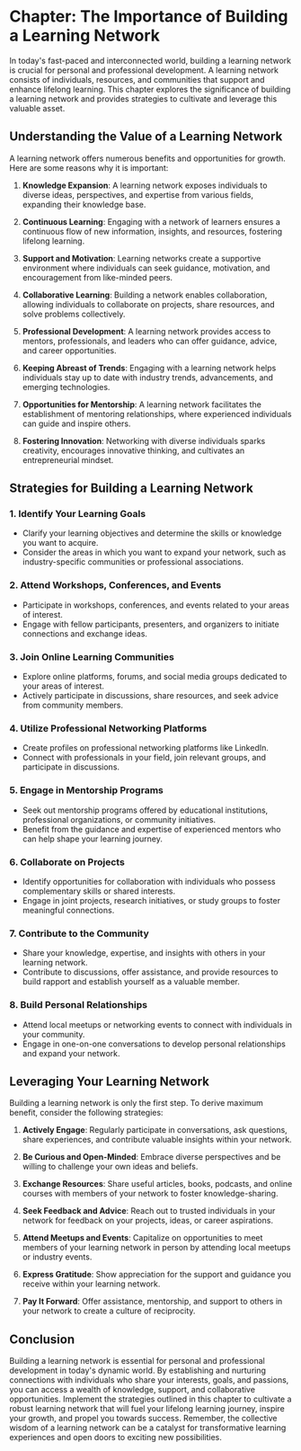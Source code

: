 Chapter: The Importance of Building a Learning Network
======================================================

In today's fast-paced and interconnected world, building a learning network is crucial for personal and professional development. A learning network consists of individuals, resources, and communities that support and enhance lifelong learning. This chapter explores the significance of building a learning network and provides strategies to cultivate and leverage this valuable asset.

Understanding the Value of a Learning Network
---------------------------------------------

A learning network offers numerous benefits and opportunities for growth. Here are some reasons why it is important:

1. **Knowledge Expansion**: A learning network exposes individuals to diverse ideas, perspectives, and expertise from various fields, expanding their knowledge base.

2. **Continuous Learning**: Engaging with a network of learners ensures a continuous flow of new information, insights, and resources, fostering lifelong learning.

3. **Support and Motivation**: Learning networks create a supportive environment where individuals can seek guidance, motivation, and encouragement from like-minded peers.

4. **Collaborative Learning**: Building a network enables collaboration, allowing individuals to collaborate on projects, share resources, and solve problems collectively.

5. **Professional Development**: A learning network provides access to mentors, professionals, and leaders who can offer guidance, advice, and career opportunities.

6. **Keeping Abreast of Trends**: Engaging with a learning network helps individuals stay up to date with industry trends, advancements, and emerging technologies.

7. **Opportunities for Mentorship**: A learning network facilitates the establishment of mentoring relationships, where experienced individuals can guide and inspire others.

8. **Fostering Innovation**: Networking with diverse individuals sparks creativity, encourages innovative thinking, and cultivates an entrepreneurial mindset.

Strategies for Building a Learning Network
------------------------------------------

### 1. **Identify Your Learning Goals**

* Clarify your learning objectives and determine the skills or knowledge you want to acquire.
* Consider the areas in which you want to expand your network, such as industry-specific communities or professional associations.

### 2. **Attend Workshops, Conferences, and Events**

* Participate in workshops, conferences, and events related to your areas of interest.
* Engage with fellow participants, presenters, and organizers to initiate connections and exchange ideas.

### 3. **Join Online Learning Communities**

* Explore online platforms, forums, and social media groups dedicated to your areas of interest.
* Actively participate in discussions, share resources, and seek advice from community members.

### 4. **Utilize Professional Networking Platforms**

* Create profiles on professional networking platforms like LinkedIn.
* Connect with professionals in your field, join relevant groups, and participate in discussions.

### 5. **Engage in Mentorship Programs**

* Seek out mentorship programs offered by educational institutions, professional organizations, or community initiatives.
* Benefit from the guidance and expertise of experienced mentors who can help shape your learning journey.

### 6. **Collaborate on Projects**

* Identify opportunities for collaboration with individuals who possess complementary skills or shared interests.
* Engage in joint projects, research initiatives, or study groups to foster meaningful connections.

### 7. **Contribute to the Community**

* Share your knowledge, expertise, and insights with others in your learning network.
* Contribute to discussions, offer assistance, and provide resources to build rapport and establish yourself as a valuable member.

### 8. **Build Personal Relationships**

* Attend local meetups or networking events to connect with individuals in your community.
* Engage in one-on-one conversations to develop personal relationships and expand your network.

Leveraging Your Learning Network
--------------------------------

Building a learning network is only the first step. To derive maximum benefit, consider the following strategies:

1. **Actively Engage**: Regularly participate in conversations, ask questions, share experiences, and contribute valuable insights within your network.

2. **Be Curious and Open-Minded**: Embrace diverse perspectives and be willing to challenge your own ideas and beliefs.

3. **Exchange Resources**: Share useful articles, books, podcasts, and online courses with members of your network to foster knowledge-sharing.

4. **Seek Feedback and Advice**: Reach out to trusted individuals in your network for feedback on your projects, ideas, or career aspirations.

5. **Attend Meetups and Events**: Capitalize on opportunities to meet members of your learning network in person by attending local meetups or industry events.

6. **Express Gratitude**: Show appreciation for the support and guidance you receive within your learning network.

7. **Pay It Forward**: Offer assistance, mentorship, and support to others in your network to create a culture of reciprocity.

Conclusion
----------

Building a learning network is essential for personal and professional development in today's dynamic world. By establishing and nurturing connections with individuals who share your interests, goals, and passions, you can access a wealth of knowledge, support, and collaborative opportunities. Implement the strategies outlined in this chapter to cultivate a robust learning network that will fuel your lifelong learning journey, inspire your growth, and propel you towards success. Remember, the collective wisdom of a learning network can be a catalyst for transformative learning experiences and open doors to exciting new possibilities.
